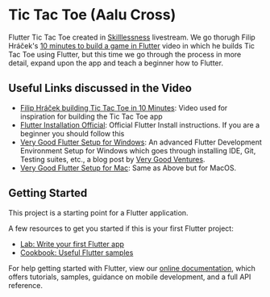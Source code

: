 # Tic Tac Toe (Aalu Cross)

Flutter Tic Tac Toe created in [Skilllessness][skilllessness_yt_link] livestream.
We go thorugh Filip Hráček's [10 minutes to build a game in Flutter][filip_tic_tac_toe_link] video in which he builds Tic Tac Toe using Flutter, but this time we go through the process in more detail, expand upon the app and teach a beginner how to Flutter.

## Useful Links discussed in the Video

- [Filip Hráček building Tic Tac Toe in 10 Minutes][filip_tic_tac_toe_link]: Video used for inspiration for building the Tic Tac Toe app
- [Flutter Installation Official][flutter_setup_docs_link]: Official Flutter Install instructions. If you are a beginner you should follow this
- [Very Good Flutter Setup for Windows][very_good_windows_link]: An advanced Flutter Development Environment Setup for Windows which goes through installing IDE, Git, Testing suites, etc., a blog post by [Very Good Ventures][very_good_blog_link].
- [Very Good Flutter Setup for Mac][very_good_mac_link]: Same as Above but for MacOS.

## Getting Started

This project is a starting point for a Flutter application.

A few resources to get you started if this is your first Flutter project:

- [Lab: Write your first Flutter app][flutter_codelab_link]
- [Cookbook: Useful Flutter samples][flutter_cookbook_link]

For help getting started with Flutter, view our
[online documentation](https://flutter.dev/docs), which offers tutorials,
samples, guidance on mobile development, and a full API reference.

[skilllessness_yt_link]: https://www.youtube.com/channel/UCzKrqg3K61jWpid3WFwchbg
[flutter_setup_docs_link]: https://docs.flutter.dev/get-started/install
[very_good_windows_link]: https://verygood.ventures/blog/very-good-flutter-windows-setup
[very_good_mac_link]: https://verygood.ventures/blog/very-good-flutter-setup
[very_good_blog_link]: https://verygood.ventures/blog
[filip_tic_tac_toe_link]: https://www.youtube.com/watch?v=G1l8U8DTkvk
[flutter_codelab_link]: https://flutter.dev/docs/get-started/codelab
[flutter_cookbook_link]: https://flutter.dev/docs/cookbook
